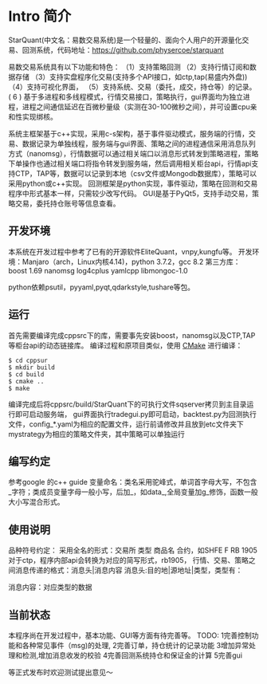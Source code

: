 Intro 简介
========
StarQuant(中文名：易数交易系统)是一个轻量的、面向个人用户的开源量化交易、回测系统，代码地址：https://github.com/physercoe/starquant 

易数交易系统具有以下功能和特色：
（1）支持策略回测
（2）支持行情订阅和数据存储
（3）支持实盘程序化交易(支持多个API接口，如ctp,tap(易盛内外盘))
（4）支持可视化界面，
（5）支持系统、交易（委托，成交，持仓等）的记录。
 ( 6 ) 基于多进程和多线程模式，行情交易接口，策略执行，gui界面均为独立进程，进程之间通信延迟在百微秒量级（实测在30-100微秒之间），并可设置cpu亲和性实现绑核。
 
系统主框架基于c++实现，采用c-s架构，基于事件驱动模式，服务端的行情，交易、数据记录为单独线程，服务端与gui界面、策略之间的进程通信采用消息队列方式（nanomsg），行情数据可以通过相关端口以消息形式转发到策略进程，策略下单操作也通过相关端口将指令转发到服务端，然后调用相关柜台api，行情api支持CTP，TAP等，数据可以记录到本地（csv文件或Mongodb数据库），策略可以采用python或c++实现。
回测框架是python实现，事件驱动，策略在回测和交易程序中形式基本一样，只需较少改写代码。
GUI是基于PyQt5，支持手动交易，策略交易，委托持仓账号等信息查看。

开发环境
------------------
本系统在开发过程中参考了已有的开源软件EliteQuant，vnpy,kungfu等。
开发环境：Manjaro（arch，Linux内核4.14)，python 3.7.2，gcc 8.2
第三方库：
boost 1.69
nanomsg
log4cplus
yamlcpp
libmongoc-1.0

python依赖psutil，pyyaml,pyqt,qdarkstyle,tushare等包。

运行
--------------

首先需要编译完成cppsrc下的库，需要事先安装boost，nanomsg以及CTP,TAP等柜台api的动态链接库。
编译过程和原项目类似，使用 [CMake](https://cmake.org) 进行编译：

```
$ cd cppsur
$ mkdir build
$ cd build
$ cmake ..
$ make
```
编译完成后将cppsrc/build/StarQuant下的可执行文件sqserver拷贝到主目录运行即可启动服务端，
gui界面执行tradegui.py即可启动，backtest.py为回测执行文件，config_*.yaml为相应的配置文件，运行前请修改并且放到etc文件夹下
mystrategy为相应的策略文件夹，其中策略可以单独运行

编写约定
-------------------
参考google 的c++ guide
变量命名：类名采用驼峰式，单词首字母大写，不包含_字符；类成员变量字母一般小写，后加_，如data_,全局变量加g_修饰，函数一般大小写混合形式。



使用说明
-------
品种符号约定：
  采用全名的形式：交易所 类型 商品名 合约，如SHFE F RB 1905
  对于ctp，程序内部api会转换为对应的简写形式，rb1905，
行情、交易、策略之间消息传递的格式：消息头|消息内容
 消息头:目的地|源地址|类型，类型有：
 
 消息内容：对应类型的数据

 
 



当前状态
-----------------
本程序尚在开发过程中，基本功能、GUI等方面有待完善等。
TODO:
1完善控制功能和各种常见事件（msg)的处理,
2完善订单，持仓统计的记录功能
3增加异常处理和检测,增加消息收发的校验
4完善回测系统持仓和保证金的计算
5完善gui




等正式发布时欢迎测试提出意见～



